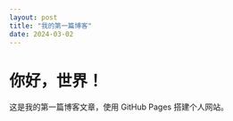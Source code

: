 ```yaml
---
layout: post
title: "我的第一篇博客"
date: 2024-03-02
---
```


# 你好，世界！
这是我的第一篇博客文章，使用 GitHub Pages 搭建个人网站。
